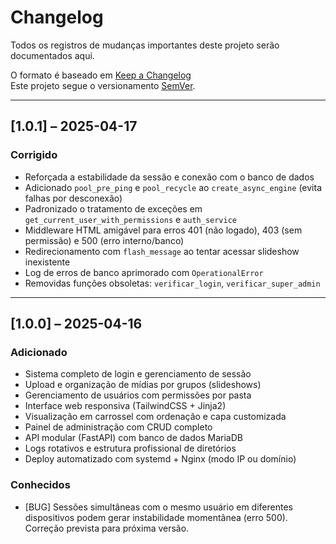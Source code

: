# Changelog

Todos os registros de mudanças importantes deste projeto serão documentados aqui.

O formato é baseado em [Keep a Changelog](https://keepachangelog.com/pt-BR/1.0.0/)  
Este projeto segue o versionamento [SemVer](https://semver.org/lang/pt-BR/).

---

## [1.0.1] – 2025-04-17

### Corrigido
- Reforçada a estabilidade da sessão e conexão com o banco de dados
- Adicionado `pool_pre_ping` e `pool_recycle` ao `create_async_engine` (evita falhas por desconexão)
- Padronizado o tratamento de exceções em `get_current_user_with_permissions` e `auth_service`
- Middleware HTML amigável para erros 401 (não logado), 403 (sem permissão) e 500 (erro interno/banco)
- Redirecionamento com `flash_message` ao tentar acessar slideshow inexistente
- Log de erros de banco aprimorado com `OperationalError`
- Removidas funções obsoletas: `verificar_login`, `verificar_super_admin`

---

## [1.0.0] – 2025-04-16

### Adicionado
- Sistema completo de login e gerenciamento de sessão
- Upload e organização de mídias por grupos (slideshows)
- Gerenciamento de usuários com permissões por pasta
- Interface web responsiva (TailwindCSS + Jinja2)
- Visualização em carrossel com ordenação e capa customizada
- Painel de administração com CRUD completo
- API modular (FastAPI) com banco de dados MariaDB
- Logs rotativos e estrutura profissional de diretórios
- Deploy automatizado com systemd + Nginx (modo IP ou domínio)

### Conhecidos
- [BUG] Sessões simultâneas com o mesmo usuário em diferentes dispositivos podem gerar instabilidade momentânea (erro 500). Correção prevista para próxima versão.
